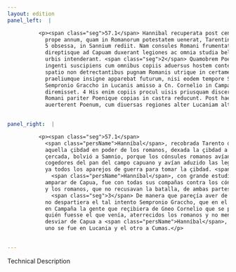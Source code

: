 ```yaml
---
layout: edition
panel_left:  |

          <p><span class="seg">57.1</span> Hannibal recuperata post centesimum
            prope annum, quam in Romanorum potestatem uenerat, Tarentinis urbe et arce terra marique
            5 obsessa, in Sannium rediit. Nam consules Romani frumentatoribus campanis oppressis
            direptisque ad Capuam duxerant legiones ac omnia studia belli in expugnationem eius
            urbis intenderant. <span class="seg">2</span> Quamobrem Poenus cogitationem Campanae rei studio
            ingenti suscipiens cum omnibus copiis aduersus hostem contendit, breuique interiecto
            spatio non detrectantibus pugnam Romanis utrique in certamen progrediuntur, <span class="seg">3</span>
            praeliumque insigne apparebat futurum, nisi eodem tempore Sempronianus exercitus, qui
            Sempronio Graccho in Lucanis amisso a Cn. Cornelio in Campaniam ducebatur, certantes
            diremisset. 4 His enim copiis procul uisis priusquam discerneretur quis esset, territi
            Romani pariter Poenique copias in castra reducunt. Post haec consules ut Capua
            auerterent Poenum, cum diuersas regiones alter Lucaniam alter Cumas petiissent.</p>
        

panel_right:  |

          <p><span class="seg">57.1</span>
            <span class="persName">Hanníbal</span>, recobrada Tarento después de çient años que veniera
            aquella çibdad en poder de los romanos, dexada la çibdad a los tarentinos y la fortaleza
            çercada, bolvió a Samnio, porque los cónsules romanos avían tomado y robado los
            cogedores del pan del campo capuano y avían aduzido las legiones sobre Capua y posieran
            ya todos los aparejos de guerra para tomar la çibdad. <span class="seg">2</span> Assí que
              <span class="persName">Hanníbal</span>, con grande estudio que tenía de emprender el cargo de
            amparar de Capua, fue con todas sus compañas contra los cónsules romanos24,
            y los romanos, que no recusavan la batalla, de ambas partes salieron ganosos de pelear.
              <span class="seg">3</span> De manera que pareçía aver de fazerse allí una señalada cosa de armas si
            no despartiera el tal intento Sempronio Graccho, que en el mesmo tiempo aduzía consigo
            en Campaña la gente que reçibiera de Gneo Cornelio que se perdiera <a href="#1491/" target="new"><img src="#1491/"/></a>[175v,a] en Lucania. <span class="seg">4</span> Vistas desde lexos estas compañas ante conosciessen
            quién fuesse el que venía, aterrecidos los romanos y no menos los carthagineses, bolvieron sus gentes al real. Después d’esto los cónsules, por
            desviar de Capua a <span class="persName">Hanníbal</span>, partiéronse a diversas comarcas, el
            uno se fue en Lucania y el otro a Cumas.</p>
        

---
```


Technical Description 